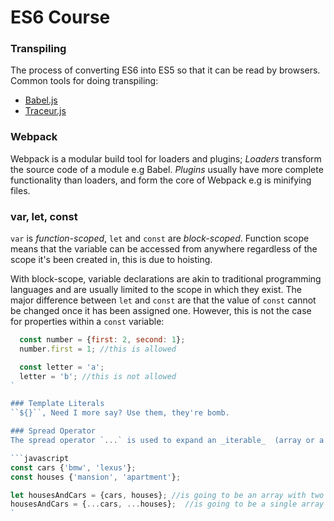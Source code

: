 # ES6 Course

### Transpiling
The process of converting ES6 into ES5 so that it can be read by browsers. Common tools for doing transpiling:
  -  <a href="babeljs.io" target="_blank">Babel.js</a>
  -  <a href="babeljs.io" target="_blank">Traceur.js</a>

### Webpack
Webpack is a modular build tool for loaders and plugins; _Loaders_ transform the source code of a module e.g Babel. _Plugins_ usually have more complete functionality than loaders, and form the core of Webpack e.g is minifying files.

### var, let, const
`var` is *function-scoped*, `let` and `const` are *block-scoped*. Function scope means that the variable can be accessed from anywhere regardless of the scope it's been created in, this is due to hoisting.

With block-scope, variable declarations are akin to traditional programming languages and are usually limited to the scope in which they exist. The major difference between `let` and `const` are that the value of `const` cannot be changed once it has been assigned one. However, this is not the case for properties within a `const` variable:
  ```javascript
    const number = {first: 2, second: 1};
    number.first = 1; //this is allowed

    const letter = 'a';
    letter = 'b'; //this is not allowed
  `

### Template Literals
``${}``, Need I more say? Use them, they're bomb.

### Spread Operator
The spread operator `...` is used to expand an _iterable_  (array or a string expression) in places where zero or more arguments or elements are required. A simple e.g:

```javascript
  const cars {'bmw', 'lexus'};
  const houses {'mansion', 'apartment'};

  let housesAndCars = {cars, houses}; //is going to be an array with two arrays within
  housesAndCars = {...cars, ...houses};  //is going to be a single array of size 4 with individual elements of cars and houses.
`

